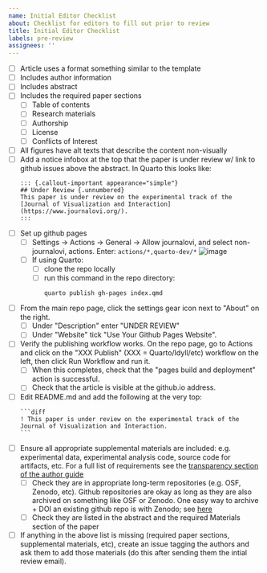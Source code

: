 ```yaml
---
name: Initial Editor Checklist
about: Checklist for editors to fill out prior to review
title: Initial Editor Checklist
labels: pre-review
assignees: ''
---
```


<!--
## DO NOT EDIT THIS FILE OUTSIDE OF THE journalovi/jovi-workflows REPOSITORY
## 
## This file is automatically updated in all repositories within the journalovi
## Github organization whenever the version in journalovi/jovi-workflows is
## changed, so any other edits will be overwritten. To update this file, make
## a commit or pull request at https://github.com/journalovi/jovi-workflows
-->

- [ ] Article uses a format something similar to the template
- [ ] Includes author information
- [ ] Includes abstract
- [ ] Includes the required paper sections
   - [ ] Table of contents
   - [ ] Research materials
   - [ ] Authorship
   - [ ] License
   - [ ] Conflicts of Interest
- [ ] All figures have alt texts that describe the content non-visually
- [ ] Add a notice infobox at the top that the paper is under review w/ link to github issues above the abstract. In Quarto this looks like:
   ```
   ::: {.callout-important appearance="simple"}
   ## Under Review {.unnumbered}
   This paper is under review on the experimental track of the [Journal of Visualization and Interaction](https://www.journalovi.org/).
   :::
   ```
- [ ] Set up github pages
   - [ ] Settings -> Actions -> General -> Allow journalovi, and select non-journalovi, actions. Enter: 
      `actions/*,quarto-dev/*`
      ![image](https://github.com/journalovi/2023-park-gatherplots/assets/6345019/05018b2f-f00e-4019-92de-cced0aab0d72)
   - [ ] If using Quarto:
      - [ ] clone the repo locally
      - [ ] run this command in the repo directory:
         ```
         quarto publish gh-pages index.qmd
         ```
- [ ] From the main repo page, click the settings gear icon next to "About" on the right. 
   - [ ] Under "Description" enter "UNDER REVIEW"
   - [ ] Under "Website" tick "Use Your Github Pages Website".
- [ ] Verify the publishing workflow works. On the repo page, go to Actions and click on the "XXX Publish" (XXX = Quarto/Idyll/etc) workflow on the left, then click Run Workflow and run it.
   - [ ] When this completes, check that the "pages build and deployment" action is successful.
   - [ ] Check that the article is visible at the github.io address.
- [ ] Edit README.md and add the following at the very top:
   ````
   ```diff
   ! This paper is under review on the experimental track of the Journal of Visualization and Interaction.
   ```
   ````
- [ ] Ensure all appropriate supplemental materials are included: e.g. experimental data, experimental analysis code, source code for artifacts, etc. For a full list of requirements see the [transparency section of the author guide](https://www.journalovi.org/author-guide.html#transparency-requirements)
  - [ ] Check they are in appropriate long-term repositories (e.g. OSF, Zenodo, etc). Github repositories are okay as long as they are also archived on something like OSF or Zenodo. One easy way to archive + DOI an existing github repo is with Zenodo; see [here](https://docs.github.com/en/repositories/archiving-a-github-repository/referencing-and-citing-content)
  - [ ] Check they are listed in the abstract and the required Materials section of the paper
- [ ] If anything in the above list is missing (required paper sections, supplemental materials, etc), create an issue tagging the authors and ask them to add those materials (do this after sending them the intial review email).
